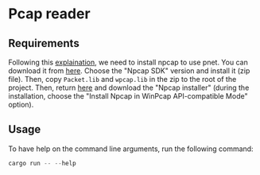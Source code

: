 # Pcap reader

## Requirements
Following this [explaination](https://github.com/libpnet/libpnet?tab=readme-ov-file#windows), we need to install npcap to use pnet.
You can download it from [here](https://npcap.com/#download).
Choose the "Npcap SDK" version and install it (zip file). Then, copy `Packet.lib` and `wpcap.lib` in the zip to the root of the project.
Then, return [here](https://npcap.com/#download) and download the "Npcap installer" (during the installation, choose the "Install Npcap in WinPcap API-compatible Mode" option).

## Usage

To have help on the command line arguments, run the following command:
```powershell
cargo run -- --help
```

